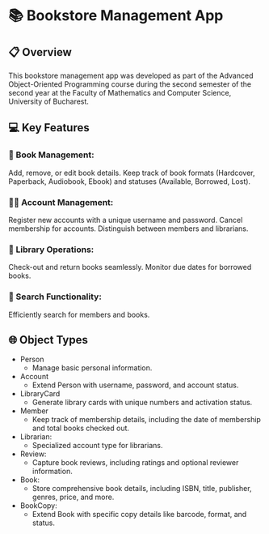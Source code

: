 # 📚 Bookstore Management App

## 📋 Overview
This bookstore management app was developed as part of the Advanced Object-Oriented Programming course during the second semester of the second year at the Faculty of Mathematics and Computer Science, University of Bucharest.


## 💻 Key Features
### 📖 Book Management:

Add, remove, or edit book details.
Keep track of book formats (Hardcover, Paperback, Audiobook, Ebook) and statuses (Available, Borrowed, Lost).

### 👩‍💻 Account Management:

Register new accounts with a unique username and password.
Cancel membership for accounts.
Distinguish between members and librarians.

### 📑 Library Operations:

Check-out and return books seamlessly.
Monitor due dates for borrowed books.

### 🔎 Search Functionality:

Efficiently search for members and books.


## 🌐 Object Types

- Person
  - Manage basic personal information.
- Account
  - Extend Person with username, password, and account status.
- LibraryCard
  - Generate library cards with unique numbers and activation status.
- Member
  - Keep track of membership details, including the date of membership and total books checked out.
- Librarian:
  - Specialized account type for librarians.
- Review:
  - Capture book reviews, including ratings and optional reviewer information.
- Book:
  - Store comprehensive book details, including ISBN, title, publisher, genres, price, and more.
- BookCopy:
  - Extend Book with specific copy details like barcode, format, and status.

